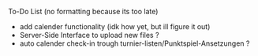 To-Do List
(no formatting because its too late)

- add calender functionality (idk how yet, but ill figure it out)
- Server-Side Interface to upload new files ?
- auto calender check-in trough turnier-listen/Punktspiel-Ansetzungen ?

